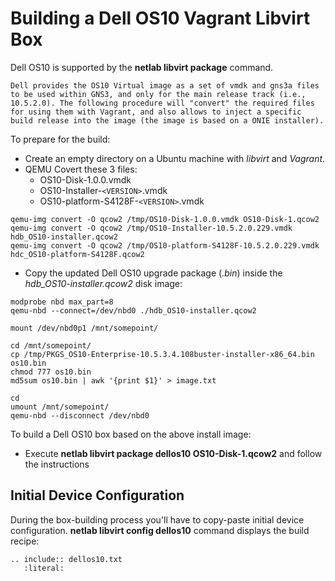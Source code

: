 # Building a Dell OS10 Vagrant Libvirt Box

Dell OS10 is supported by the **netlab libvirt package** command.

```{warning}
Dell provides the OS10 Virtual image as a set of vmdk and gns3a files to be used within GNS3, and only for the main release track (i.e., 10.5.2.0). The following procedure will "convert" the required files for using them with Vagrant, and also allows to inject a specific build release into the image (the image is based on a ONIE installer).
```

To prepare for the build:

* Create an empty directory on a Ubuntu machine with *libvirt* and *Vagrant*.
* QEMU Covert these 3 files:
  * OS10-Disk-1.0.0.vmdk
  * OS10-Installer-`<VERSION>`.vmdk
  * OS10-platform-S4128F-`<VERSION>`.vmdk
```
qemu-img convert -O qcow2 /tmp/OS10-Disk-1.0.0.vmdk OS10-Disk-1.qcow2
qemu-img convert -O qcow2 /tmp/OS10-Installer-10.5.2.0.229.vmdk hdb_OS10-installer.qcow2
qemu-img convert -O qcow2 /tmp/OS10-platform-S4128F-10.5.2.0.229.vmdk hdc_OS10-platform-S4128F.qcow2
```
* Copy the updated Dell OS10 upgrade package (*.bin*) inside the *hdb_OS10-installer.qcow2* disk image:
```
modprobe nbd max_part=8
qemu-nbd --connect=/dev/nbd0 ./hdb_OS10-installer.qcow2

mount /dev/nbd0p1 /mnt/somepoint/

cd /mnt/somepoint/
cp /tmp/PKGS_OS10-Enterprise-10.5.3.4.108buster-installer-x86_64.bin os10.bin
chmod 777 os10.bin
md5sum os10.bin | awk '{print $1}' > image.txt

cd
umount /mnt/somepoint/
qemu-nbd --disconnect /dev/nbd0
```

To build a Dell OS10 box based on the above install image:

* Execute **netlab libvirt package dellos10 OS10-Disk-1.qcow2** and follow the instructions

## Initial Device Configuration

During the box-building process you'll have to copy-paste initial device configuration. **netlab libvirt config dellos10** command displays the build recipe:

```{eval-rst}
.. include:: dellos10.txt
   :literal:
```



